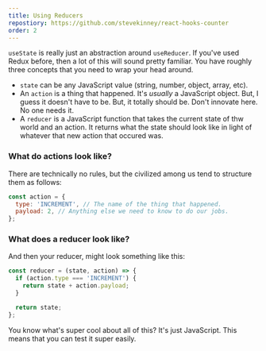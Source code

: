 ```yaml
---
title: Using Reducers
repostiory: https://github.com/stevekinney/react-hooks-counter
order: 2
---
```


`useState` is really just an abstraction around `useReducer`. If you've used Redux before, then a lot of this will sound pretty familiar. You have roughly three concepts that you need to wrap your head around.

- `state` can be any JavaScript value (string, number, object, array, etc).
- An `action` is a thing that happened. It's _usually_ a JavaScript object. But, I guess it doesn't have to be. But, it totally should be. Don't innovate here. No one needs it.
- A `reducer` is a JavaScript function that takes the current state of thw world and an action. It returns what the state should look like in light of whatever that new action that occured was.

### What do actions look like?

There are technically no rules, but the civilized among us tend to structure them as follows:

```js
const action = {
  type: 'INCREMENT', // The name of the thing that happened.
  payload: 2, // Anything else we need to know to do our jobs.
};
```

### What does a reducer look like?

And then your reducer, might look something like this:

```js
const reducer = (state, action) => {
  if (action.type === 'INCREMENT') {
    return state + action.payload;
  }

  return state;
};
```

You know what's super cool about all of this? It's just JavaScript. This means that you can test it super easily.
